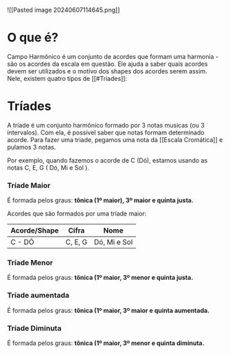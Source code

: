 ![[Pasted image 20240607114645.png]]

# **O que é?**

Campo Harmônico é um conjunto de acordes que formam uma harmonia - são os acordes da escala em questão. Ele ajuda a saber quais acordes devem ser utilizados e o motivo dos shapes dos acordes serem assim. Nele, existem quatro tipos de [[#Triades]]:


# **Tríades**

A tríade é um conjunto harmônico formado por 3 notas musicas (ou 3 intervalos). Com ela, é possível saber que notas formam determinado acorde. Para fazer uma triade, pegamos uma nota da [[Escala Cromática]] e pulamos 3 notas.

Por exemplo, quando fazemos o acorde de C (Dó), estamos usando as notas C, E, G ( Dó, Mi e Sol ).

### Tríade Maior
É formada pelos graus: **tônica (1º maior), 3º maior e quinta justa.**

Acordes que são formados por uma tríade maior:

| Acorde/Shape | Cifra   | Nome         |
| ------------ | ------- | ------------ |
| C - DÓ       | C, E, G | Dó, Mi e Sol |


### Tríade Menor
É formada pelos graus: **tônica (1º maior, 3º menor e quinta justa.**

### Tríade aumentada
É formada pelos graus: **tônica (1º maior, 3º maior e quinta aumentada.**

### Tríade Diminuta
É formada pelos graus: **tônica (1º maior, 3º menor e quinta diminuta.**